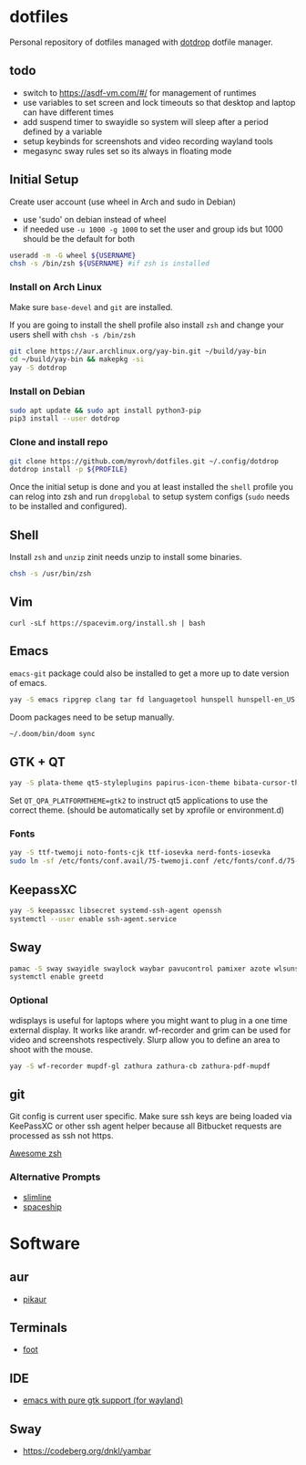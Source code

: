# dotfiles

Personal repository of dotfiles managed with
[dotdrop](https://github.com/deadc0de6/dotdrop) dotfile manager.

## todo

- switch to https://asdf-vm.com/#/ for management of runtimes
- use variables to set screen and lock timeouts so that desktop and laptop can have different times
- add suspend timer to swayidle so system will sleep after a period defined by a variable
- setup keybinds for screenshots and video recording wayland tools
- megasync sway rules set so its always in floating mode

## Initial Setup

Create user account (use wheel in Arch and sudo in Debian)

- use 'sudo' on debian instead of wheel
- if needed use `-u 1000 -g 1000` to set the user and group ids but 1000 should be the default for both

```sh
useradd -m -G wheel ${USERNAME}
chsh -s /bin/zsh ${USERNAME} #if zsh is installed
```

### Install on Arch Linux

Make sure `base-devel` and `git` are installed.

If you are going to install the shell profile also install `zsh` and change your users shell with `chsh -s /bin/zsh`

```sh
git clone https://aur.archlinux.org/yay-bin.git ~/build/yay-bin
cd ~/build/yay-bin && makepkg -si
yay -S dotdrop
```

### Install on Debian

```sh
sudo apt update && sudo apt install python3-pip
pip3 install --user dotdrop
```

### Clone and install repo

```sh
git clone https://github.com/myrovh/dotfiles.git ~/.config/dotdrop
dotdrop install -p ${PROFILE}
```

Once the initial setup is done and you at least installed the `shell` profile you can relog into zsh and run `dropglobal` to setup system configs (`sudo` needs to be installed and configured).

## Shell

Install `zsh` and `unzip` zinit needs unzip to install some binaries.

```sh
chsh -s /usr/bin/zsh
```

## Vim

`curl -sLf https://spacevim.org/install.sh | bash`

## Emacs

`emacs-git` package could also be installed to get a more up to date version of emacs.

```sh
yay -S emacs ripgrep clang tar fd languagetool hunspell hunspell-en_US hunspell-en_AU
```

Doom packages need to be setup manually.

```sh
~/.doom/bin/doom sync
```

## GTK + QT

```sh
yay -S plata-theme qt5-styleplugins papirus-icon-theme bibata-cursor-theme gtk-engine-murrine ttf-roboto
```

Set `QT_QPA_PLATFORMTHEME=gtk2` to instruct qt5 applications to use the correct theme. (should be automatically set by xprofile or environment.d)

### Fonts

```sh
yay -S ttf-twemoji noto-fonts-cjk ttf-iosevka nerd-fonts-iosevka
sudo ln -sf /etc/fonts/conf.avail/75-twemoji.conf /etc/fonts/conf.d/75-twemoji.conf`
```

## KeepassXC

```sh
yay -S keepassxc libsecret systemd-ssh-agent openssh
systemctl --user enable ssh-agent.service
```

## Sway

```sh
pamac -S sway swayidle swaylock waybar pavucontrol pamixer azote wlsunset mako alacritty qt5-wayland light cozette-otb playerctl imv wdisplays grim slurp greetd gtkgreet poweralertd lxqt-policykit
systemctl enable greetd
```

### Optional

wdisplays is useful for laptops where you might want to plug in a one time external display. It works like arandr. wf-recorder and grim can be used for video and screenshots respectively. Slurp allow you to define an area to shoot with the mouse.

```sh
yay -S wf-recorder mupdf-gl zathura zathura-cb zathura-pdf-mupdf
```

## git

Git config is current user specific. Make sure ssh keys are being loaded via KeePassXC or other ssh agent helper because all Bitbucket requests are processed as ssh not https.

[Awesome zsh](https://github.com/unixorn/awesome-zsh-plugins)

### Alternative Prompts

- [slimline](https://github.com/mgee/slimline)
- [spaceship](https://github.com/denysdovhan/spaceship-prompt)

# Software

## aur

- [pikaur](https://github.com/actionless/pikaur)

## Terminals

- [foot](https://codeberg.org/dnkl/foot)

## IDE

- [emacs with pure gtk support (for wayland)](https://github.com/masm11/emacs#emacs-supporting-pure-gtk3)

## Sway

- https://codeberg.org/dnkl/yambar
